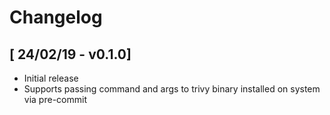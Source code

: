 # Changelog

## [ 24/02/19 - v0.1.0]
* Initial release
* Supports passing command and args to trivy binary installed on system via pre-commit
